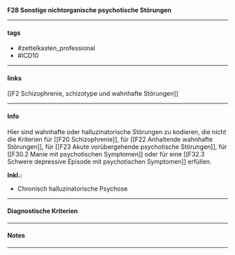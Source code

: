 __F28 Sonstige nichtorganische psychotische Störungen__

___________________________________________
#### tags

- #zettelkasten_professional
- #ICD10 
___________________________________________
#### links

[[F2 Schizophrenie, schizotype und wahnhafte Störungen]]

___________________________________________
#### Info
Hier sind wahnhafte oder halluzinatorische Störungen zu kodieren, die nicht die Kriterien für [[F20 Schizophrenie]], für [[F22 Anhaltende wahnhafte Störungen]], für [[F23 Akute vorübergehende psychotische Störungen]], für [[F30.2 Manie mit psychotischen Symptomen]] oder für eine [[F32.3 Schwere depressive Episode mit psychotischen Symptomen]] erfüllen.

__Inkl.:__
- Chronisch halluzinatorische Psychose
___________________________________________
#### Diagnostische Kriterien

___________________________________________
#### Notes

___________________________________________

